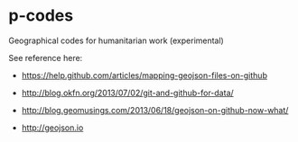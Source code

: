 # p-codes
Geographical codes for humanitarian work (experimental)

See reference here: 

* https://help.github.com/articles/mapping-geojson-files-on-github

* http://blog.okfn.org/2013/07/02/git-and-github-for-data/

 * http://blog.geomusings.com/2013/06/18/geojson-on-github-now-what/

 * http://geojson.io

